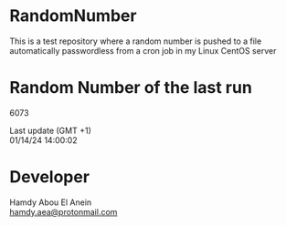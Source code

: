 # RandomNumber    
This is a test repository where a random number is pushed to a file automatically passwordless from a cron job in my Linux CentOS server    
# Random Number of the last run   
6073
      
Last update (GMT +1)    
01/14/24 14:00:02
# Developer    
Hamdy Abou El Anein   
hamdy.aea@protonmail.com
